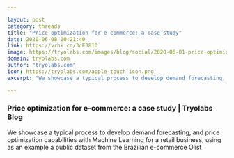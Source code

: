 ```yaml
---

layout: post
category: threads
title: "Price optimization for e-commerce: a case study"
date: 2020-06-08 00:21:40
link: https://vrhk.co/3cE081D
image: https://tryolabs.com/images/blog/social/2020-06-01-price-optimization-ecommerce.77367ab7.png
domain: tryolabs.com
author: "tryolabs.com"
icon: https://tryolabs.com/apple-touch-icon.png
excerpt: "We showcase a typical process to develop demand forecasting, and price optimization capabilities with Machine Learning for a retail business, using as an example a public dataset from the Brazilian e-commerce Olist"

---
```


### Price optimization for e-commerce: a case study | Tryolabs Blog

We showcase a typical process to develop demand forecasting, and price optimization capabilities with Machine Learning for a retail business, using as an example a public dataset from the Brazilian e-commerce Olist